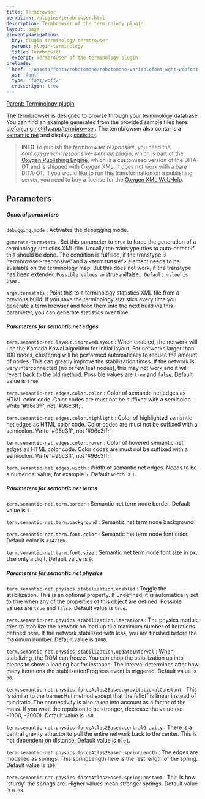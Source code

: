 ```yaml
---
title: Termbrowser
permalink: /plugins/termbrowser.html
description: Termbrowser of the terminology plugin
layout: page
eleventyNavigation:
  key: plugin-terminology-termbrowser
  parent: plugin-terminology
  title: Termbrowser
  excerpt: Termbrowser of the terminology plugin
preloads:
  href: '/assets/fonts/robotomono/robotomono-variablefont_wght-webfont.woff2'
  as: 'font'
  type: 'font/woff2'
  crossorigin: true
---
```


[Parent: Terminology plugin](/plugins/terminology.html)

The termbrowser is designed to browse through your terminology database. You can find an example generated from the provided sample files here: [stefanjung.netlify.app/termbrowser](https://stefanjung.netlify.app/termbrowser/). The termbrowser also contains a [semantic net](https://stefanjung.netlify.app/termbrowser/semantic-net/) and displays [statistics](https://stefanjung.netlify.app/termbrowser/semantic-net/termstats.html).

> <i class="fas fa-circle-info"></i> **INFO** To publish the _termbrowser responsive_, you need the _com.oxygenxml.responsive-webhelp_ plugin, which is part of the [Oxygen Publishing Engine](https://www.oxygenxml.com/publishing_engine.html), which is a customized version of the DITA-OT and is shipped with Oxygen XML. It does not work with a bare DITA-OT. If you would like to run this transformation on a publishing server, you need to buy a license for the [Oxygen XML WebHelp](https://www.oxygenxml.com/xml_webhelp/buy_oxygen_xml_webhelp.html).


Parameters
----------

##### General parameters

`debugging.mode`
: Activates the debugging mode.

`generate-termstats`
: Set this parameter to `true` to force the generation of a terminology statistics XML file. Usually the transtype tries to auto-detect if this should be done. The condition is fulfilled, if the transtype is 'termbrowser-responsive' and a &lt;termstatsref&gt; element needs to be available on the terminology map. But this does not work, if the transtype has been extended.` Possible values are `true` and `false`. Default value is `true`.

`args.termstats`
: Point this to a terminology statistics XML file from a previous build. If you save the terminology statistics every time you generate a term browser and feed them into the next build via this parameter, you can generate statistics over time.


##### Parameters for semantic net edges

`term.semantic-net.layout.improvedLayout`
: When enabled, the network will use the Kamada Kawai algorithm for initial layout. For networks larger than 100 nodes, clustering will be performed automatically to reduce the amount of nodes. This can greatly improve the stabilization times. If the network is very interconnected (no or few leaf nodes), this may not work and it will revert back to the old method. Possible values are `true` and `false`. Default value is `true`.

`term.semantic-net.edges.color.color`
: Color of semantic net edges as HTML color code. Color codes are must not be suffixed with a semicolon. Write '#96c3ff', not '#96c3ff;'.

`term.semantic-net.edges.color.highlight`
: Color of highlighted semantic net edges as HTML color code. Color codes are must not be suffixed with a semicolon. Write '#96c3ff', not '#96c3ff;'.

`term.semantic-net.edges.color.hover`
: Color of hovered semantic net edges as HTML color code. Color codes are must not be suffixed with a semicolon. Write '#96c3ff', not '#96c3ff;'.

`term.semantic-net.edges.width`
: Width of semantic net edges. Needs to be a numerical value, for example `5`. Default width is `1`.


##### Parameters for semantic net terms

`term.semantic-net.term.border`
: Semantic net term node border. Default value is `1`.

`term.semantic-net.term.background`
: Semantic net term node background

`term.semantic-net.term.font.color`
: Semantic net term node font color. Default color is `#1471bb`.

`term.semantic-net.term.font.size`
: Semantic net term node font size in px. Use only a digit. Default value is `9`.


##### Parameters for semantic net physics

`term.semantic-net.physics.stabilization.enabled`
: Toggle the stabilization. This is an optional property. If undefined, it is automatically set to true when any of the properties of this object are defined. Possible values are `true` and `false`. Default value is `true`.

`term.semantic-net.physics.stabilization.iterations`
: The physics module tries to stabilize the network on load up til a maximum number of iterations defined here. If the network stabilized with less, you are finished before the maximum number. Default value is `1000`.

`term.semantic-net.physics.stabilization.updateInterval`
: When stabilizing, the DOM can freeze. You can chop the stabilization up into pieces to show a loading bar for instance. The interval determines after how many iterations the stabilizationProgress event is triggered. Default value is `50`.

`term.semantic-net.physics.forceAtlas2Based.gravitationalConstant`
: This is similar to the barnesHut method except that the falloff is linear instead of quadratic. The connectivity is also taken into account as a factor of the mass. If you want the repulsion to be stronger, decrease the value (so -1000, -2000). Default value is `-50`.

`term.semantic-net.physics.forceAtlas2Based.centralGravity`
: There is a central gravity attractor to pull the entire network back to the center. This is not dependent on distance. Default value is `0.01`.

`term.semantic-net.physics.forceAtlas2Based.springLength`
: The edges are modelled as springs. This springLength here is the rest length of the spring. Default value is `100`.

`term.semantic-net.physics.forceAtlas2Based.springConstant`
: This is how 'sturdy' the springs are. Higher values mean stronger springs. Default value is `0.08`.

<!--
<video controls>
  <source src="../assets/images/termbrowser.webm" type="video/webm">
  Your browser does not support the video tag.
</video>
-->
